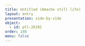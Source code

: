 ```yaml
---
title: Untitled (Amache still life)
layout: entry
presentation: side-by-side
object:
  - id: ptl-26182
order: 140
menu: false
---
```







